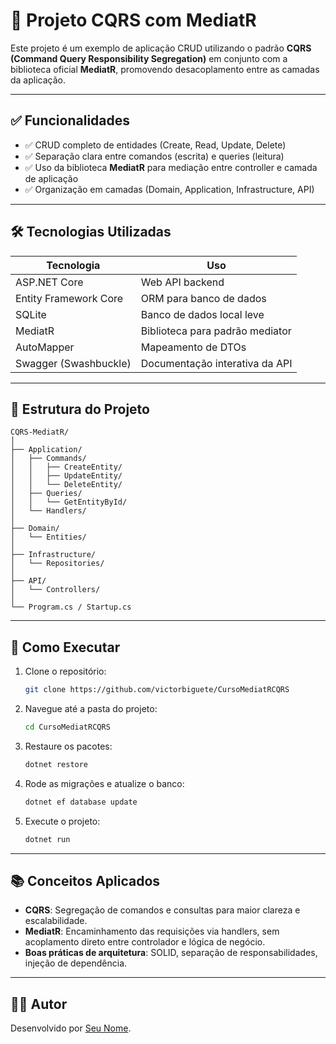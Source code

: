 # 🧭 Projeto CQRS com MediatR

Este projeto é um exemplo de aplicação CRUD utilizando o padrão **CQRS (Command Query Responsibility Segregation)** em conjunto com a biblioteca oficial **MediatR**, promovendo desacoplamento entre as camadas da aplicação.

---

## ✅ Funcionalidades

- ✅ CRUD completo de entidades (Create, Read, Update, Delete)
- ✅ Separação clara entre comandos (escrita) e queries (leitura)
- ✅ Uso da biblioteca **MediatR** para mediação entre controller e camada de aplicação
- ✅ Organização em camadas (Domain, Application, Infrastructure, API)

---

## 🛠 Tecnologias Utilizadas

| Tecnologia        | Uso                                 |
|------------------|--------------------------------------|
| ASP.NET Core      | Web API backend                     |
| Entity Framework Core | ORM para banco de dados        |
| SQLite            | Banco de dados local leve           |
| MediatR           | Biblioteca para padrão mediator     |
| AutoMapper        | Mapeamento de DTOs                  |
| Swagger (Swashbuckle) | Documentação interativa da API |

---

## 📁 Estrutura do Projeto

```plaintext
CQRS-MediatR/
│
├── Application/
│   ├── Commands/
│   │   ├── CreateEntity/
│   │   ├── UpdateEntity/
│   │   └── DeleteEntity/
│   ├── Queries/
│   │   └── GetEntityById/
│   └── Handlers/
│
├── Domain/
│   └── Entities/
│
├── Infrastructure/
│   └── Repositories/
│
├── API/
│   └── Controllers/
│
└── Program.cs / Startup.cs
```

---

## 🚀 Como Executar

1. Clone o repositório:
   ```bash
   git clone https://github.com/victorbiguete/CursoMediatRCQRS
   ```

2. Navegue até a pasta do projeto:
   ```bash
   cd CursoMediatRCQRS
   ```

3. Restaure os pacotes:
   ```bash
   dotnet restore
   ```

4. Rode as migrações e atualize o banco:
   ```bash
   dotnet ef database update
   ```

5. Execute o projeto:
   ```bash
   dotnet run
   ```

---

## 📚 Conceitos Aplicados

- **CQRS**: Segregação de comandos e consultas para maior clareza e escalabilidade.
- **MediatR**: Encaminhamento das requisições via handlers, sem acoplamento direto entre controlador e lógica de negócio.
- **Boas práticas de arquitetura**: SOLID, separação de responsabilidades, injeção de dependência.

---

## 👨‍💻 Autor

Desenvolvido por [Seu Nome](https://www.linkedin.com/in/seu-perfil).
